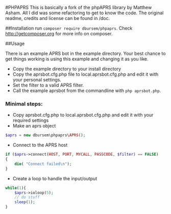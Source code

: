 #PHPAPRS
This is basically a fork of the phpAPRS library by Matthew Asham.
All I did was some refactoring to get to know the code.
The original readme, credits and license can be found in /doc.

##Installation
run `composer require dbursem/phpaprs`. Check http://getcomposer.org for more info on composer.

##Usage

There is an example APRS bot in the example directory. Your best chance to get things working is using this example and
changing it as you like. 
* Copy the example directory to your install directory
* Copy the aprsbot.cfg.php file to local.aprsbot.cfg.php and edit it with your personal settings. 
* Set the filter to a valid APRS filter.
* Call the example aprsbot from the commandline with `php aprsbot.php`.


### Minimal steps:
* Copy aprsbot.cfg.php to local.aprsbot.cfg.php and edit it with your required settings
* Make an aprs object
```php
$aprs = new dbursem\phpaprs\APRS();
```
* Connect to the APRS host
```php
if ($aprs->connect(HOST, PORT, MYCALL, PASSCODE, $filter) == FALSE) 
{
    die( "Connect failed\n");
}
```
* Create a loop to handle the input/output
```php
while(1){
	$aprs->ioloop(5);
	// do stuff
	sleep(1);
}
```
